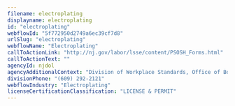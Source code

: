 ```yaml
---
filename: electroplating
displayname: electroplating
id: "electroplating"
webflowId: "5f772950d2749a6ec39cf7d8"
urlSlug: "electroplating"
webflowName: "Electroplating"
callToActionLink: "http://nj.gov/labor/lsse/content/PSOSH_Forms.html"
callToActionText: ""
agencyId: njdol
agencyAdditionalContext: "Division of Workplace Standards, Office of Boiler and Pressure Vessel Compliance"
divisionPhone: "(609) 292-2121"
webflowIndustry: "Electroplating"
licenseCertificationClassification: "LICENSE & PERMIT"
---
```

